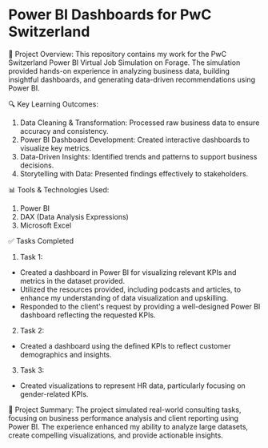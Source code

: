 # Power BI Dashboards for PwC Switzerland

🚀 Project Overview:
This repository contains my work for the PwC Switzerland Power BI Virtual Job Simulation on Forage. The simulation provided hands-on experience in analyzing business data, building insightful dashboards, and generating data-driven recommendations using Power BI.

🔍 Key Learning Outcomes:

1. Data Cleaning & Transformation: Processed raw business data to ensure accuracy and consistency.
2. Power BI Dashboard Development: Created interactive dashboards to visualize key metrics.
3. Data-Driven Insights: Identified trends and patterns to support business decisions.
4. Storytelling with Data: Presented findings effectively to stakeholders.

📊 Tools & Technologies Used:
1. Power BI
2. DAX (Data Analysis Expressions)
3. Microsoft Excel

✅ Tasks Completed
1. Task 1:<br>
  - Created a dashboard in Power BI for visualizing relevant KPIs and metrics in the dataset provided. <br>
  - Utilized the resources provided, including podcasts and articles, to enhance my understanding of data visualization and upskilling.<br>
  - Responded to the client's request by providing a well-designed Power BI dashboard reflecting the requested KPIs.<br>
2. Task 2:<br>
  - Created a dashboard using the defined KPIs to reflect customer demographics and insights.
3. Task 3:<br>
  - Created visualizations to represent HR data, particularly focusing on gender-related KPIs.

📌 Project Summary:
The project simulated real-world consulting tasks, focusing on business performance analysis and client reporting using Power BI. The experience enhanced my ability to analyze large datasets, create compelling visualizations, and provide actionable insights.
